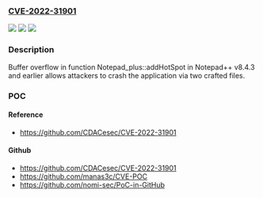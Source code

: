 ### [CVE-2022-31901](https://cve.mitre.org/cgi-bin/cvename.cgi?name=CVE-2022-31901)
![](https://img.shields.io/static/v1?label=Product&message=n%2Fa&color=blue)
![](https://img.shields.io/static/v1?label=Version&message=n%2Fa&color=blue)
![](https://img.shields.io/static/v1?label=Vulnerability&message=n%2Fa&color=brighgreen)

### Description

Buffer overflow in function Notepad_plus::addHotSpot in Notepad++ v8.4.3 and earlier allows attackers to crash the application via two crafted files.

### POC

#### Reference
- https://github.com/CDACesec/CVE-2022-31901

#### Github
- https://github.com/CDACesec/CVE-2022-31901
- https://github.com/manas3c/CVE-POC
- https://github.com/nomi-sec/PoC-in-GitHub

